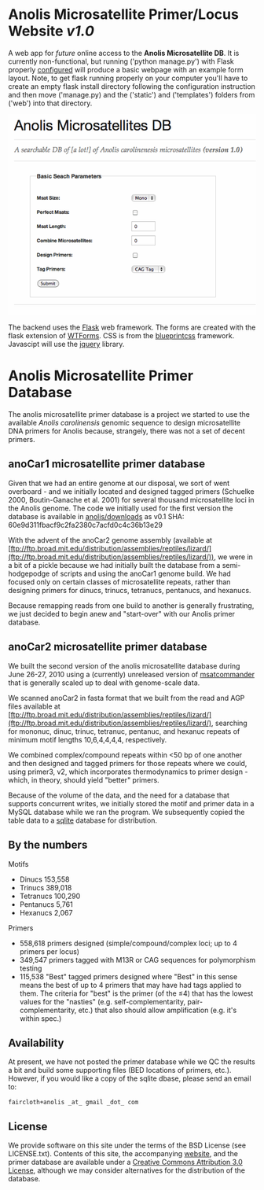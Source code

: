 # Anolis Microsatellite Primer/Locus Website *v1.0* #
A web app for *future* online access to the **Anolis Microsatellite DB**.  It is currently non-functional, but running ('python manage.py') with Flask properly [configured](http://flask.pocoo.org/docs/installation/#installation) will produce a basic webpage with an example form layout.  Note, to get flask running properly on your computer you'll have to create an empty flask install directory following the configuration instruction and then move ('manage.py) and the ('static') and ('templates') folders from ('web') into that directory.  

![id](README_1.gif)

The backend uses the [Flask](http://flask.pocoo.org/) web framework. The forms are created with the flask extension of [WTForms](http://flask.pocoo.org/docs/patterns/wtforms/). CSS is from the [blueprintcss](http://www.blueprintcss.org) framework. Javascipt will use the [jquery](jquery.com) library.

# Anolis Microsatellite Primer Database #

The anolis microsatellite primer database is a project we started to use the available _Anolis carolinensis_ genomic sequence to design microsatellite DNA primers for Anolis because, strangely, there was not a set of decent primers.

## anoCar1 microsatellite primer database ##

Given that we had an entire genome at our disposal, we sort of went overboard - and we initially located and designed tagged primers (Schuelke 2000, Boutin-Ganache et al. 2001) for several thousand microsatellite loci in the Anolis genome.  The code we initially used for the first version the database is available in [anolis/downloads](downloads) as v0.1 SHA:  60e9d311fbacf9c2fa2380c7acfd0c4c36b13e29

With the advent of the anoCar2 genome assembly (available at [ftp://ftp.broad.mit.edu/distribution/assemblies/reptiles/lizard/](ftp://ftp.broad.mit.edu/distribution/assemblies/reptiles/lizard/)), we were in a bit of a pickle because we had initially built the database from a semi-hodgepodge of scripts and using the anoCar1 genome build.  We had focused only on certain classes of microsatellite repeats, rather than designing primers for dinucs, trinucs, tetranucs, pentanucs, and hexanucs.

Because remapping reads from one build to another is generally frustrating, we just decided to begin anew and "start-over" with our Anolis primer database.

## anoCar2 microsatellite primer database ##

We built the second version of the anolis microsatellite database during June 26-27, 2010 using a (currently) unreleased version of [msatcommander](http://github.com/brantfaircloth/msatcommander) that is generally scaled up to deal with genome-scale data.

We scanned anoCar2 in fasta format that we built from the read and AGP files available at [ftp://ftp.broad.mit.edu/distribution/assemblies/reptiles/lizard/](ftp://ftp.broad.mit.edu/distribution/assemblies/reptiles/lizard/), searching for mononuc, dinuc, trinuc, tetranuc, pentanuc, and hexanuc repeats of minimum motif lengths 10,6,4,4,4,4, respectively.

We combined complex/compound repeats within <50 bp of one another and then designed and tagged primers for those repeats where we could, using primer3, v2, which incorporates thermodynamics to primer design - which, in theory, should yield "better" primers.

Because of the volume of the data, and the need for a database that supports concurrent writes, we initially stored the motif and primer data in a MySQL database while we ran the program.  We subsequently copied the table data to a [sqlite](http://www.sqlite.org/) database for distribution.

## By the numbers ##

Motifs

* Dinucs      153,558
* Trinucs     389,018
* Tetranucs   100,290
* Pentanucs   5,761
* Hexanucs    2,067

Primers

* 558,618 primers designed (simple/compound/complex loci; up to 4 primers per locus)
* 349,547 primers tagged with M13R or CAG sequences for polymorphism testing
* 115,538 "Best" tagged primers designed where "Best" in this sense means the best of up to 4 primers that may have had tags applied to them.  The criteria for "best" is the primer (of the ≤4) that has the lowest values for the "nasties" (e.g. self-complementarity, pair-complementarity, etc.) that also should allow amplification (e.g. it's within spec.)

## Availability ##

At present, we have not posted the primer database while we QC the results a bit and build some supporting files (BED locations of primers, etc.).  However, if you would like a copy of the sqlite dbase, please send an email to:

    faircloth+anolis _at_ gmail _dot_ com

## License

We provide software on this site under the terms of the BSD License (see LICENSE.txt).  Contents of this site, the accompanying [website](http://baddna.github.com/anolis/), and the primer database are available under a [Creative Commons Attribution 3.0 License](http://creativecommons.org/licenses/by/3.0/), although we may consider alternatives for the distribution of the database.